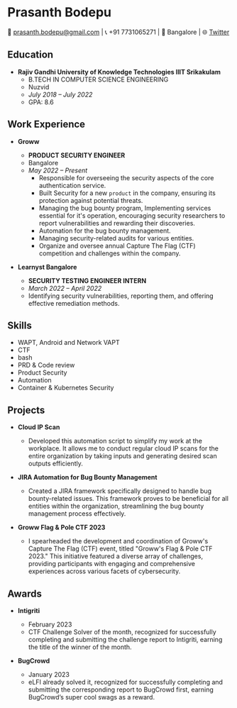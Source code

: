 # Prasanth Bodepu
📧 prasanth.bodepu@gmail.com | 📞 +91 7731065271 | 📍 Bangalore | 🌐 [Twitter](https://twitter.com/_0xPb)

## Education
- **Rajiv Gandhi University of Knowledge Technologies IIIT Srikakulam**
  - B.TECH IN COMPUTER SCIENCE ENGINEERING
  - Nuzvid
  - *July 2018 – July 2022*
  - GPA: 8.6

## Work Experience
- **Groww**
  - **PRODUCT SECURITY ENGINEER**
  - Bangalore
  - *May 2022 – Present*
    - Responsible for overseeing the security aspects of the core authentication service.
    - Built Security for a new `product` in the company, ensuring its protection against potential threats.
    - Managing the bug bounty program, Implementing services essential for it's operation, encouraging security researchers to report vulnerabilities and rewarding their discoveries.
    -  Automation for the bug bounty management.
    - Managing security-related audits for various entities.
    - Organize and oversee annual Capture The Flag (CTF) competition and challenges within the company.

- **Learnyst Bangalore**
  - **SECURITY TESTING ENGINEER INTERN**
  - *March 2022 – April 2022*
  - Identifying security vulnerabilities, reporting them, and offering effective remediation methods.

## Skills
- WAPT, Android and Network VAPT
- CTF
- bash
- PRD & Code review
- Product Security
- Automation
- Container & Kubernetes Security

## Projects
- **Cloud IP Scan**
  - Developed this automation script to simplify my work at the workplace. It allows me to conduct regular cloud IP scans for the entire organization by taking inputs and generating desired scan outputs efficiently.

- **JIRA Automation for Bug Bounty Management**
  - Created a JIRA framework specifically designed to handle bug bounty-related issues. This framework proves to be beneficial for all entities within the organization, streamlining the bug bounty management process effectively.

- **Groww Flag & Pole CTF 2023**
  - I spearheaded the development and coordination of Groww's Capture The Flag (CTF) event, titled "Groww's Flag & Pole CTF 2023." This initiative featured a diverse array of challenges, providing participants with engaging and comprehensive experiences across various facets of cybersecurity.

## Awards
- **Intigriti**
  - February 2023
  - CTF Challenge Solver of the month, recognized for successfully completing and submitting the challenge report to Intigriti, earning the title of the winner of the month.

- **BugCrowd**
  - January 2023
  - eLFI already solved it, recognized for successfully completing and submitting the corresponding report to BugCrowd first, earning BugCrowd’s super cool swags as a reward.
